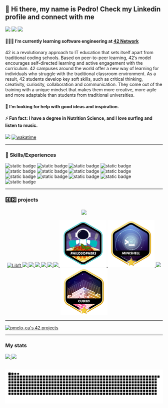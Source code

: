 
<div>
<h2> 👋 Hi there, my name is Pedro! Check my Linkedin profile and connect with me</h2>
<a href="https://www.linkedin.com/in/pedro-melo-325531192" target="_blank"><img src="https://img.shields.io/badge/-LinkedIn-%230077B5?style=for-the-badge&logo=linkedin&logoColor=white" target="_blank"></a>   
 <a href="https://www.pedromelodev.com" target="_blank"><img src="https://img.shields.io/badge/site%7Cblog-black?style=for-the-badge&logo=&logoColor=white" target="_blank"></a>   
 <a href="https://www.twitch.tv/pedromelodev" target="_blank"><img src="https://img.shields.io/badge/Twitch-purple?style=for-the-badge&logo=&logoColor=white" target="_blank"></a>   

<h4>👨🏼‍💻 I’m currently learning software engineering at <a href="https://www.42network.org" target="_blank">42 Network</a></h4>
<p>42 is a revolutionary approach to IT education that sets itself apart from traditional coding schools. Based on peer-to-peer learning, 42’s model encourages self-directed learning and active engagement with the curriculum. 42 campuses around the world offer a new way of learning for individuals who struggle with the traditional classroom environment. 
As a result, 42 students develop key soft skills, such as critical thinking, creativity, curiosity, collaboration and communication. They come out of the training with a unique mindset that makes them more creative, more agile and more adaptable than students from traditional universities.</p>
<h4>🤔 I’m looking for help with good ideas and inspiration.</h4>
<h4>⚡ Fun fact: I have a degree in Nutrition Science, and I love surfing and listen to music.</h4>
</div>

![](https://komarev.com/ghpvc/?username=pedromelocf) [![wakatime](https://wakatime.com/badge/user/535bb0e6-1855-46f9-aab7-f3b13c141d8e.svg)](https://wakatime.com/@535bb0e6-1855-46f9-aab7-f3b13c141d8e)

<hr>

<div>

<h3> 🏅 Skills/Experiences </h3>
 
![static badge](https://img.shields.io/badge/C-black?style=for-the-badge&logo=&logoColor=white) ![static badge](https://img.shields.io/badge/C++-white?style=for-the-badge&logo=&logoColor=black) ![static badge](https://img.shields.io/badge/typescript-blue?style=for-the-badge&logo=&logoColor=white) ![static badge](https://img.shields.io/badge/Python-python?style=for-the-badge&logo=&logoColor=yellow)
![static badge](https://img.shields.io/badge/Shell-green?style=for-the-badge&logo=&logoColor=white) ![static badge](https://img.shields.io/badge/SQL-blue?style=for-the-badge&logo=&logoColor=white)
![static badge](https://img.shields.io/badge/Debian-red?style=for-the-badge&logo=&logoColor=white)  ![static badge](https://img.shields.io/badge/postgres-blue?style=for-the-badge&logo=&logoColor=white) 
![static badge](https://img.shields.io/badge/nodejs-green?style=for-the-badge&logo=&logoColor=white) ![static badge](https://img.shields.io/badge/flutter-blue?style=for-the-badge&logo=&logoColor=white)
![static badge](https://img.shields.io/badge/Git-orange?style=for-the-badge&logo=&logoColor=white) ![static badge](https://img.shields.io/badge/docker-blue?style=for-the-badge&logo=&logoColor=white) 
![static badge](https://img.shields.io/badge/AWS-yellow?style=for-the-badge&logo=&logoColor=white) 
                    
</div>         
 
<hr>

<h3> 4️⃣2️⃣ projects </h3>

<p align="center">
  
 <img src="https://github.com/pedromelocf/utilities/blob/master/phase_onee.png" />
 
</p>

<p align="center">
  <a href="https://github.com/pedromelocf/42_libft" target="_blank">
    <img src="https://github.com/pedromelocf/utilities/blob/master/libfte.png" alt="Libft" />
  </a>
 
 <a href="https://github.com/pedromelocf/42_get_next_line" target="_blank">
  <img src="https://github.com/pedromelocf/utilities/blob/master/get_next_linem.png" />
 </a>

 <a href="https://github.com/pedromelocf/42_printf" target="_blank">
  <img src="https://github.com/pedromelocf/utilities/blob/master/ft_printfm.png" />
 </a>

 <a href="https://github.com/pedromelocf/42_borntoberoot" target="_blank">
  <img src="https://github.com/pedromelocf/utilities/blob/master/born2berootm.png" />
 </a>

 <a href="https://github.com/pedromelocf/42_fdf" target="_blank">
  <img src="https://github.com/pedromelocf/utilities/blob/master/fdfe.png" />
 </a>

 <a href="https://github.com/pedromelocf/42_pipex" target="_blank">
  <img src="https://github.com/pedromelocf/utilities/blob/master/pipexe.png" />
 </a>

 <a href="https://github.com/pedromelocf/42_push_swap" target="_blank">
  <img src="https://github.com/pedromelocf/utilities/blob/master/push_swape.png" />
 </a>

 <a href="https://github.com/pedromelocf/42_philosophers" target="_blank">
  <img src="https://github.com/pedromelocf/42_utilities/blob/master/philosopherse.png" />
 </a>

 <a href="https://github.com/pedromelocf/42_minishell" target="_blank">
  <img src="https://github.com/pedromelocf/42_utilities/blob/master/minishellm.png" />
 </a>

  <a href="https://github.com/pedromelocf/42_netpractice" target="_blank">
  <img src="https://github.com/pedromelocf/utilities/blob/master/netpracticem.png" />
 </a>

  <a href="https://github.com/pedromelocf/42_cub3d" target="_blank">
  <img src="https://github.com/pedromelocf/42_utilities/blob/master/cub3dm.png" />
 </a>

<hr>

 [![pmelo-ca's 42 projects](https://42term.vercel.app/api/widget/projects/pmelo-ca?theme=dark)](https://42term.vercel.app)
 
</p>

<hr>

<div>

<h3> My stats</h3>
 
<a href="https://github.com/pedromelocf">

<img height="165em" src="https://github-readme-stats.vercel.app/api/top-langs/?username=pedromelocf&layout=compact&langs_count=7&theme=dracula"/>
<img height="165em" src="https://github-readme-stats.vercel.app/api?username=pedromelocf&show_icons=true&theme=dracula&include_all_commits=true&count_private=true"/>
</div>

</br>

![Snake animation](https://github.com/pedromelocf/pedromelocf/blob/output/github-contribution-grid-snake.svg)
